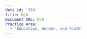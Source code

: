 ```yaml
---
data_id: '353'
title: N/A
Document URL: N/A
Practice Area:
  - 'Education, Gender, and Youth'
---
```

